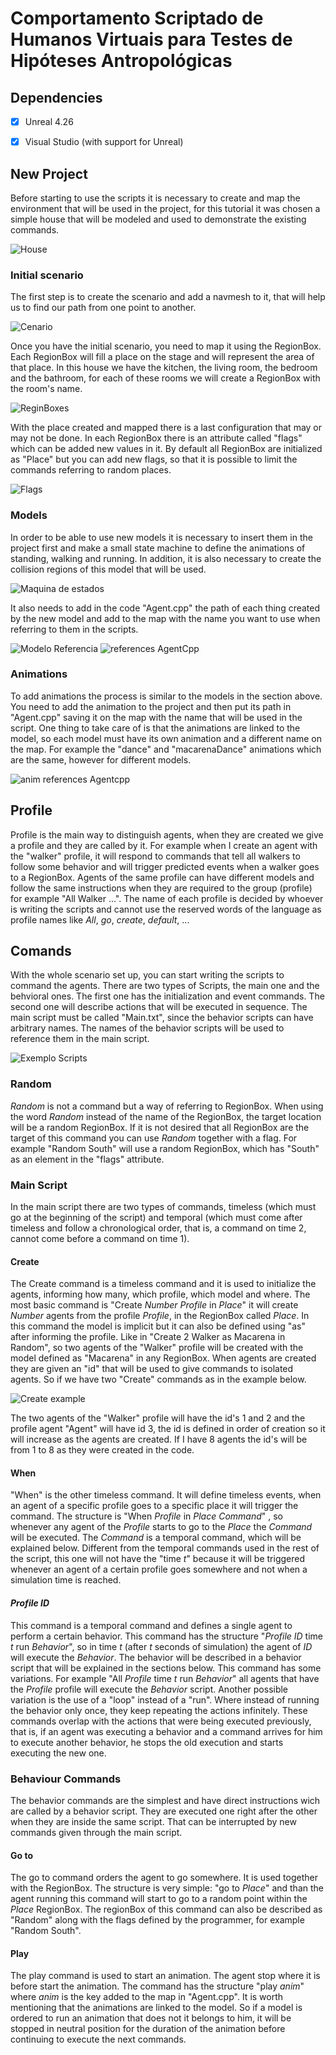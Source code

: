 # Comportamento Scriptado de Humanos Virtuais para Testes de Hipóteses Antropológicas

## Dependencies
  - [x] Unreal 4.26
  - [x] Visual Studio (with support for Unreal)


## New Project

Before starting to use the scripts it is necessary to create and map the environment that will be used in the project, for this tutorial it was chosen a simple house that will be modeled and used to demonstrate the existing commands.

![House](https://user-images.githubusercontent.com/48321393/118320533-c5d2f200-b4d2-11eb-9c2d-42ba912bad04.jpg)


### Initial scenario

The first step is to create the scenario and add a navmesh to it, that will help us to find our path from one point to another.

![Cenario](https://user-images.githubusercontent.com/48321393/118320557-cd929680-b4d2-11eb-8f95-68a2b3723561.png)

Once you have the initial scenario, you need to map it using the RegionBox. Each RegionBox will fill a place on the stage and will represent the area of that place. In this house we have the kitchen, the living room, the bedroom and the bathroom, for each of these rooms we will create a RegionBox with the room's name.

![ReginBoxes](https://user-images.githubusercontent.com/48321393/118320564-d1beb400-b4d2-11eb-9c9c-f1d9f4dab4cb.png)

With the place created and mapped there is a last configuration that may or may not be done. In each RegionBox there is an attribute called "flags" which can be added new values in it. By default all RegionBox are initialized as "Place" but you can add new flags, so that it is possible to limit the commands referring to random places.

![Flags](https://user-images.githubusercontent.com/48321393/118320579-d6836800-b4d2-11eb-8c0e-77bf644e3bda.png)

### Models

In order to be able to use new models it is necessary to insert them in the project first and make a small state machine to define the animations of standing, walking and running. In addition, it is also necessary to create the collision regions of this model that will be used.

![Maquina de estados](https://user-images.githubusercontent.com/48321393/118320597-db481c00-b4d2-11eb-82af-138a032ddcd6.png)

It also needs to add in the code "Agent.cpp" the path of each thing created by the new model and add to the map with the name you want to use when referring to them in the scripts.

![Modelo Referencia](https://user-images.githubusercontent.com/48321393/118320620-e438ed80-b4d2-11eb-9d26-875670bcbc2c.png)
![references AgentCpp](https://user-images.githubusercontent.com/48321393/118320643-e7cc7480-b4d2-11eb-9660-d0fbc12a2bec.png)


### Animations

To add animations the process is similar to the models in the section above. You need to add the animation to the project and then put its path in "Agent.cpp" saving it on the map with the name that will be used in the script. One thing to take care of is that the animations are linked to the model, so each model must have its own animation and a different name on the map. For example the "dance" and "macarenaDance" animations which are the same, however for different models.

![anim references Agentcpp](https://user-images.githubusercontent.com/48321393/118320664-ee5aec00-b4d2-11eb-9dc8-9303ec9e1e06.png)

## Profile

Profile is the main way to distinguish agents, when they are created we give a profile and they are called by it. For example when I create an agent with the "walker" profile, it will respond to commands that tell all walkers to follow some behavior and will trigger predicted events when a walker goes to a RegionBox. Agents of the same profile can have different models and follow the same instructions when they are required to the group (profile) for example "All Walker ...". The name of each profile is decided by whoever is writing the scripts and cannot use the reserved words of the language as profile names like *All*, *go*, *create*, *default*, ...

## Comands

With the whole scenario set up, you can start writing the scripts to command the agents. There are two types of Scripts, the main one and the behvioral ones. The first one has the initialization and event commands. The second one will describe actions that will be executed in sequence. The main script must be called "Main.txt", since the behavior scripts can have arbitrary names. The names of the behavior scripts will be used to reference them in the main script.

![Exemplo Scripts](https://user-images.githubusercontent.com/48321393/118320677-f1ee7300-b4d2-11eb-8f63-964e0eac6e7b.png)

### Random

*Random* is not a command but a way of referring to RegionBox. When using the word *Random* instead of the name of the RegionBox, the target location will be a random RegionBox. If it is not desired that all RegionBox are the target of this command you can use *Random* together with a flag. For example "Random South" will use a random RegionBox, which has "South" as an element in the "flags" attribute. 

### Main Script

In the main script there are two types of commands, timeless (which must go at the beginning of the script) and temporal (which must come after timeless and follow a chronological order, that is, a command on time 2, cannot come before a command on time 1).

#### Create

The Create command is a timeless command and it is used to initialize the agents, informing how many, which profile, which model and where. The most basic command is "Create *Number* *Profile* in *Place*" it will create *Number* agents from the profile *Profile*, in the RegionBox called *Place*. In this command the model is implicit but it can also be defined using "as" after informing the profile. Like in "Create 2 Walker as Macarena in Random", so two agents of the "Walker" profile will be created with the model defined as "Macarena" in any RegionBox. When agents are created they are given an "id" that will be used to give commands to isolated agents. So if we have two "Create" commands as in the example below.

![Create example](https://user-images.githubusercontent.com/48321393/118320790-177b7c80-b4d3-11eb-8bdf-88b53e8c1104.png)

The two agents of the "Walker" profile will have the id's 1 and 2 and the profile agent "Agent" will have id 3, the id is defined in order of creation so it will increase as the agents are created. If I have 8 agents the id's will be from 1 to 8 as they were created in the code.


#### When

"When" is the other timeless command. It will define timeless events, when an agent of a specific profile goes to a specific place it will trigger the command. The structure is "When *Profile* in *Place* *Command*" , so whenever any agent of the *Profile* starts to go to the *Place* the *Command* will be executed. The *Command* is a temporal command, which will be explained below. Different from the temporal commands used in the rest of the script, this one will not have the "time *t*" because it will be triggered whenever an agent of a certain profile goes somewhere and not when a simulation time is reached.

#### *Profile* *ID*

This command is a temporal command and defines a single agent to perform a certain behavior. This command has the structure "*Profile* *ID* time *t* run *Behavior*", so in time *t* (after *t* seconds of simulation) the agent of *ID* will execute the *Behavior*. The behavior will be described in a behavior script that will be explained in the sections below. This command has some variations. For example "All *Profile* time *t* run *Behavior*" all agents that have the *Profile* profile will execute the *Behavior* script. Another possible variation is the use of a "loop" instead of a "run". Where instead of running the behavior only once, they keep repeating the actions infinitely. These commands overlap with the actions that were being executed previously, that is, if an agent was executing a behavior and a command arrives for him to execute another behavior, he stops the old execution and starts executing the new one.

### Behaviour Commands

The behavior commands are the simplest and have direct instructions wich are called by a behavior script. They are executed one right after the other when they are inside the same script. That can be interrupted by new commands given through the main script.

#### Go to

The go to command orders the agent to go somewhere. It is used together with the RegionBox. The structure is very simple: "go to *Place*" and than the agent running this command will start to go to a random point within the *Place* RegionBox. The regionBox of this command can also be described as "Random" along with the flags defined by the programmer, for example "Random South".

#### Play

The play command is used to start an animation. The agent stop where it is before start the animation. The command has the structure "play *anim*" where *anim* is the key added to the map in "Agent.cpp". It is worth mentioning that the animations are linked to the model. So if a model is ordered to run an animation that does not it belongs to him, it will be stopped in neutral position for the duration of the animation before continuing to execute the next commands.

